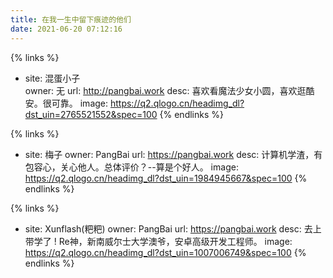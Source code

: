 ```yaml
---
title: 在我一生中留下痕迹的他们
date: 2021-06-20 07:12:16
---
```


{% links %}                                        

 - site: 混蛋小子  
   owner: 无
   url: http://pangbai.work 
   desc: 喜欢看魔法少女小圆，喜欢逛酷安。很可靠。
   image: https://q2.qlogo.cn/headimg_dl?dst_uin=2765521552&spec=100
{% endlinks %}

{% links %}
 - site: 梅子
   owner: PangBai
   url: https://pangbai.work
   desc: 计算机学渣，有包容心，关心他人。总体评价？--算是个好人。
   image: https://q2.qlogo.cn/headimg_dl?dst_uin=1984945667&spec=100
 {% endlinks %}



{% links %}
 - site: Xunflash(粑粑)
   owner: PangBai
   url: https://pangbai.work
   desc: 去上带学了 ! Re神，新南威尔士大学澳爷，安卓高级开发工程师。
   image: https://q2.qlogo.cn/headimg_dl?dst_uin=1007006749&spec=100
 {% endlinks %}
